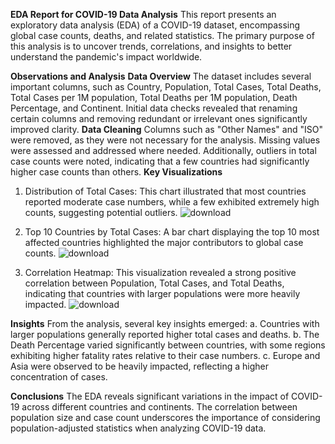 **EDA Report for COVID-19 Data Analysis**
  This report presents an exploratory data analysis (EDA) of a COVID-19 dataset, encompassing global case counts, deaths, and related statistics. The primary purpose of this analysis is to uncover trends, correlations, and insights to better understand the pandemic's impact worldwide.
  
**Observations and Analysis**
**Data Overview**
  The dataset includes several important columns, such as Country, Population, Total Cases, Total Deaths, Total Cases per 1M population, Total Deaths per 1M population, Death Percentage, and Continent. Initial data checks revealed that renaming certain columns and removing redundant or irrelevant ones significantly improved clarity.
**Data Cleaning**
  Columns such as "Other Names" and "ISO" were removed, as they were not necessary for the analysis. Missing values were assessed and addressed where needed. Additionally, outliers in total case counts were noted, indicating that a few countries had significantly higher case counts than others.
**Key Visualizations**
1. Distribution of Total Cases: This chart illustrated that most countries reported moderate case numbers, while a few exhibited extremely high counts, suggesting potential outliers.
![download](https://github.com/user-attachments/assets/30787792-0a26-4986-acb3-ef16fc87ff8a)

2. Top 10 Countries by Total Cases: A bar chart displaying the top 10 most affected countries highlighted the major contributors to global case counts.
![download](https://github.com/user-attachments/assets/e6052969-6191-401a-a496-ee776d440040)

3. Correlation Heatmap: This visualization revealed a strong positive correlation between Population, Total Cases, and Total Deaths, indicating that countries with larger populations were more heavily impacted. 
![download](https://github.com/user-attachments/assets/a6caad3f-618a-440f-bc37-5c183bfc76b6)

**Insights**
From the analysis, several key insights emerged:
a. Countries with larger populations generally reported higher total cases and deaths.
b. The Death Percentage varied significantly between countries, with some regions exhibiting higher fatality rates relative to their case numbers.
c. Europe and Asia were observed to be heavily impacted, reflecting a higher concentration of cases.

**Conclusions**
  The EDA reveals significant variations in the impact of COVID-19 across different countries and continents. The correlation between population size and case count underscores the importance of considering population-adjusted statistics when analyzing COVID-19 data.


